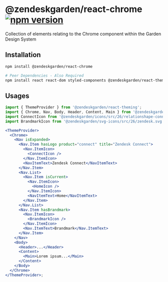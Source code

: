# @zendeskgarden/react-chrome [![npm version](https://flat.badgen.net/npm/v/@zendeskgarden/react-chrome)](https://www.npmjs.com/package/@zendeskgarden/react-chrome)

Collection of elements relating to the Chrome component within the Garden Design System

## Installation

```sh
npm install @zendeskgarden/react-chrome

# Peer Dependencies - Also Required
npm install react react-dom styled-components @zendeskgarden/react-theming
```

## Usages

```jsx
import { ThemeProvider } from '@zendeskgarden/react-theming';
import { Chrome, Nav, Body, Header, Content, Main } from '@zendeskgarden/react-chrome';
import ConnectIcon from '@zendeskgarden/icons/src/26/relationshape-connect.svg';
import BrandmarkIcon from '@zendeskgarden/svg-icons/src/26/zendesk.svg';

<ThemeProvider>
  <Chrome>
    <Nav isExpanded>
      <Nav.Item hasLogo product="connect" title="Zendesk Connect">
        <Nav.ItemIcon>
          <ConnectIcon />
        </Nav.ItemIcon>
        <NavItemText>Zendesk Connect</NavItemText>
      </Nav.Item>
      <Nav.List>
        <Nav.Item isCurrent>
          <Nav.ItemIcon>
            <HomeIcon />
          </Nav.ItemIcon>
          <NavItemText>Home</NavItemText>
        </Nav.Item>
      </Nav.List>
      <Nav.Item hasBrandmark>
        <Nav.ItemIcon>
          <BrandmarkIcon />
        </Nav.ItemIcon>
        <Nav.ItemText>Brandmark</Nav.ItemText>
      </Nav.Item>
    </Nav>
    <Body>
      <Header>...</Header>
      <Content>
        <Main>Lorem ipsum...</Main>
      </Content>
    </Body>
  </Chrome>
</ThemeProvider>;
```

